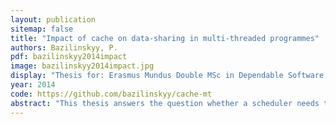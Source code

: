 ```yaml
---
layout: publication
sitemap: false
title: "Impact of cache on data-sharing in multi-threaded programmes"
authors: Bazilinskyy, P.
pdf: bazilinskyy2014impact
image: bazilinskyy2014impact.jpg
display: "Thesis for: Erasmus Mundus Double MSc in Dependable Software Systems"
year: 2014
code: https://github.com/bazilinskyy/cache-mt
abstract: "This thesis answers the question whether a scheduler needs to take into account where communicating threads in multi-threaded applications are executed. The impact of cache on data-sharing in multi-threaded environments is measured. This work investigates a common base–case scenario in the telecommunication industry, where a programme has one thread that writes data and one thread that reads data. A taxonomy of inter-thread communication is defined. Furthermore, a mathematical model that describes inter-thread communication is presented. Two cycle–level experiments were designed to measure latency of CPU registers, cache and main memory. These results were utilised to quantify the model. Three application–level experiments were used to verify the model by comparing predictions of the model and data received in the real-life setting. The model broadens the applicability of experimental results, and it describes three types of communication outlined in the taxonomy. Storing communicating data across all levels of cache does have an impact on the speed of data–intense multi-threaded applications. Scheduling threads in a sender–receiver scenario to different dies in a multi-chip processor decreases speed of execution of such programmes by up to 37%. Pinning such threads to different cores in the same chip results in up to 5% decrease in speed of execution. The findings of this study show how threads need to be scheduled by a cache-aware scheduler. This project extends the author’s previous work, which investigated cache interference."
---
```

